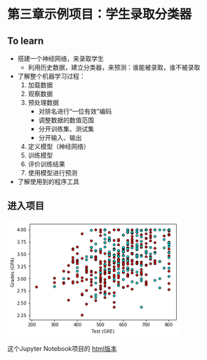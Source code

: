 [//]: # (Image References)

[image1]: ./Images/StudentAdmission01.png


# 第三章示例项目：学生录取分类器

## To learn

- 搭建一个神经网络，来录取学生
	- 利用历史数据，建立分类器，来预测：谁能被录取，谁不被录取
- 了解整个机器学习过程：
	1. 加载数据
	2. 观察数据
	3. 预处理数据
		+ 对排名进行“一位有效”编码
		+ 调整数据的数值范围
		+ 分开训练集、测试集
		+ 分开输入、输出
	4. 定义模型（神经网络）
	5. 训练模型
	6. 评价训练结果
	7. 使用模型进行预测 
- 了解使用到的程序工具

## 进入项目

![alt text][image1]

这个Jupyter Notebook项目的 [html版本](https://nbviewer.jupyter.org/github/HorseBackAI/AIFundamentals/blob/master/student-admissions-keras/StudentAdmissionsKeras.html)

